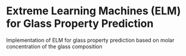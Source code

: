 # Extreme Learning Machines (ELM) for Glass Property Prediction

Implementation of ELM for glass property prediction based on molar concentration of the glass composition
